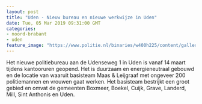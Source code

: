 ```yaml
---
layout: post
title: "Uden - Nieuw bureau en nieuwe werkwijze in Uden"
date: Tue, 05 Mar 2019 09:31:00 GMT
categories: 
- noord-brabant 
- uden 
feature_image: "https://www.politie.nl/binaries/w400h225/content/gallery/politie/nieuws/2019/maart/09-ob/20190305-nieuwbouw.jpg"
---
```


Het nieuwe politiebureau aan de Udenseweg 1 in Uden is vanaf 14 maart tijdens kantooruren geopend. Het is duurzaam en energieneutraal gebouwd en de locatie van waaruit basisteam Maas & Leijgraaf met ongeveer 200 politiemannen en vrouwen gaat werken. Het basisteam bestrijkt een groot gebied en omvat de gemeenten Boxmeer, Boekel, Cuijk, Grave, Landerd, Mill, Sint Anthonis en Uden.
